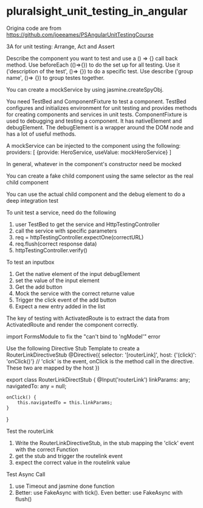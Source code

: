 # pluralsight_unit_testing_in_angular
Origina code are from https://github.com/joeeames/PSAngularUnitTestingCourse

3A for unit testing: Arrange, Act and Assert

Describe the component you want to test and use a () => {} call back method.
Use beforeEach (()=>{}) to do the set up for all testing.
Use it ('description of the test', ()=> {}) to do a specific test. 
Use describe ('group name', ()=> {}) to group testes together. 

You can create a mockService by using jasmine.createSpyObj.

You need TestBed and ComponentFixture to test a component.
TestBed configures and initializes environment for unit testing and provides methods for creating components and services in unit tests.
ComponentFixture is used to debugging and testing a component. It has nativeElement and debugElement. The debugElement is a wrapper around the DOM node and has a lot of useful methods.

A mockService can be injected to the component using the following:
providers: [
    {provide: HeroService, useValue: mockHeroService}
]

In general, whatever in the component's constructor need be mocked

You can create a fake child component using the same selector as the real child component

You can use the actual child component and the debug element to do a deep integration test

To unit test a service, need do the following
1) user TestBed to get the service and HttpTestingController
2) call the service with specific parameters
3) req = httpTestingController.expectOne(correctURL)
4) req.flush(correct response data)
5) httpTestingController.verify()

To test an inputbox
1) Get the native element of the input debugElement
2) set the value of the input element
3) Get the add button
4) Mock the service with the correct returne value
5) Trigger the click event of the add button
6) Expect a new entry added in the list 

The key of testing with ActivatedRoute is to extract the data from ActivatedRoute and render the component correctly. 

import FormsModule to fix the "can't bind to 'ngModel'" error

Use the following Directive Stub Template to create a RouterLinkDirectiveStub
@Directive({
    selector: '[routerLink]',
    host: {'(click)': 'onClick()'}
    // 'click' is the event, onClick is the method call in the directive. These two are mapped by the host
})

export class RouterLinkDirectStub {
    @Input('routerLink') linkParams: any;
    navigatedTo: any = null;

    onClick() {
        this.navigatedTo = this.linkParams;
    }
}

Test the routerLink
1) Write the RouterLinkDirectiveStub, in the stub mapping the 'click' event with the correct Function
2) get the stub and trigger the routelink event
3) expect the correct value in the routelink value

Test Async Call
1) use Timeout and jasmine done function
2) Better: use FakeAsync with tick(). Even better: use FakeAsync with flush()